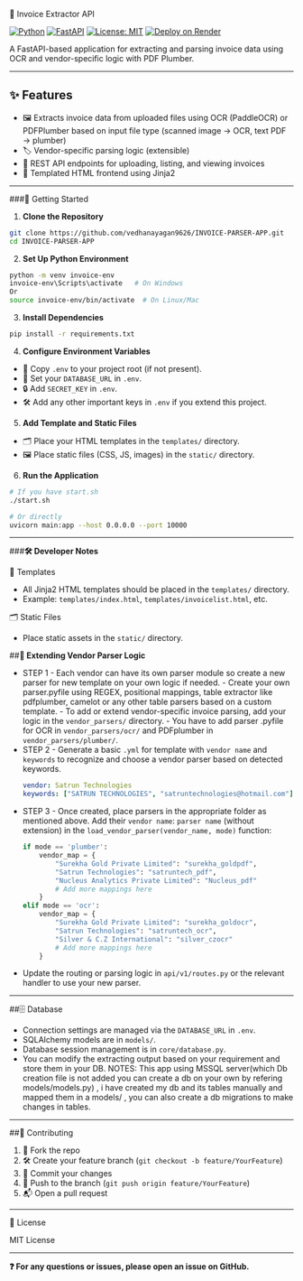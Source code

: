 🧾 Invoice Extractor API

[![Python](https://img.shields.io/badge/python-3.10+-blue.svg)](https://www.python.org/)
[![FastAPI](https://img.shields.io/badge/FastAPI-0.115.13-green.svg)](https://fastapi.tiangolo.com/)
[![License: MIT](https://img.shields.io/badge/License-MIT-yellow.svg)](LICENSE)
[![Deploy on Render](https://img.shields.io/badge/Deploy-Render-blueviolet)](https://render.com/)

A FastAPI-based application for extracting and parsing invoice data using OCR and vendor-specific logic with PDF Plumber.

---

## ✨ Features

- 🖼️ Extracts invoice data from uploaded files using OCR (PaddleOCR) or PDFPlumber based on input file type (scanned image → OCR, text PDF → plumber)
- 🏷️ Vendor-specific parsing logic (extensible)
- 🔗 REST API endpoints for uploading, listing, and viewing invoices
- 🎨 Templated HTML frontend using Jinja2

---

###🚀 Getting Started

1. **Clone the Repository**
```sh
git clone https://github.com/vedhanayagan9626/INVOICE-PARSER-APP.git
cd INVOICE-PARSER-APP
```

2. **Set Up Python Environment**
```sh
python -m venv invoice-env
invoice-env\Scripts\activate   # On Windows
Or
source invoice-env/bin/activate  # On Linux/Mac
```

3. **Install Dependencies**
```sh
pip install -r requirements.txt
```

4. **Configure Environment Variables**
- 📄 Copy `.env` to your project root (if not present).
- 🔑 Set your `DATABASE_URL` in `.env`.
- 🔒 Add `SECRET_KEY` in `.env`.
- 🛠️ Add any other important keys in `.env` if you extend this project.

5. **Add Template and Static Files**
- 🗂️ Place your HTML templates in the `templates/` directory.
- 🖼️ Place static files (CSS, JS, images) in the `static/` directory.

6. **Run the Application**
```sh
# If you have start.sh
./start.sh

# Or directly
uvicorn main:app --host 0.0.0.0 --port 10000
```

---

###**🛠️ Developer Notes**

📁 Templates
- All Jinja2 HTML templates should be placed in the `templates/` directory.
- Example: `templates/index.html`, `templates/invoicelist.html`, etc.

🗂️ Static Files
- Place static assets in the `static/` directory.

##**🧩 Extending Vendor Parser Logic**
- STEP 1
         - Each vendor can have its own parser module so create a new parser for new template on your own logic if needed.
         - Create your own parser.pyfile using REGEX, positional mappings, table extractor like pdfplumber, camelot or any other table parsers based on a custom template.
         - To add or extend vendor-specific invoice parsing, add your logic in the `vendor_parsers/` directory.
         - You have to add  parser .pyfile  for OCR in `vendor_parsers/ocr/` and PDFplumber in `vendor_parsers/plumber/`.
- STEP 2
         - Generate a basic `.yml` for template with `vendor name` and `keywords` to recognize and choose a vendor parser based on detected keywords.
  ```yaml
  vendor: Satrun Technologies
  keywords: ["SATRUN TECHNOLOGIES", "satruntechnologies@hotmail.com"]
  ```
- STEP 3
         - Once created, place parsers in the appropriate folder as mentioned above. Add their `vendor name`: `parser name` (without extension) in the `load_vendor_parser(vendor_name, mode)` function:
  ```python
  if mode == 'plumber':
      vendor_map = {
          "Surekha Gold Private Limited": "surekha_goldpdf",
          "Satrun Technologies": "satruntech_pdf",
          "Nucleus Analytics Private Limited": "Nucleus_pdf"
          # Add more mappings here
      }
  elif mode == 'ocr':
      vendor_map = {
          "Surekha Gold Private Limited": "surekha_goldocr",
          "Satrun Technologies": "satruntech_ocr",
          "Silver & C.Z International": "silver_czocr"
          # Add more mappings here
      }
  ```
- Update the routing or parsing logic in `api/v1/routes.py` or the relevant handler to use your new parser.

---

##🗄️ Database
- Connection settings are managed via the `DATABASE_URL` in `.env`.
- SQLAlchemy models are in `models/`.
- Database session management is in `core/database.py`.
- You can modify the extracting output based on your requirement and store them in your DB.
NOTES: This app using MSSQL server(which Db creation file is not added you can create a db on your own by refering models/models.py) , i have created my db and its tables manually and mapped them in a models/ , you can also create a db migrations to make changes in tables.
---

##🤝 Contributing

1. 🍴 Fork the repo
2. 🛠️ Create your feature branch (`git checkout -b feature/YourFeature`)
3. 💾 Commit your changes
4. 🚀 Push to the branch (`git push origin feature/YourFeature`)
5. 📬 Open a pull request

---

📄 License

MIT License

---

**❓ For any questions or issues, please open an issue on GitHub.**
